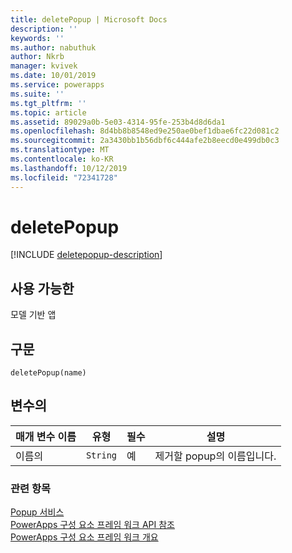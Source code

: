 ```yaml
---
title: deletePopup | Microsoft Docs
description: ''
keywords: ''
ms.author: nabuthuk
author: Nkrb
manager: kvivek
ms.date: 10/01/2019
ms.service: powerapps
ms.suite: ''
ms.tgt_pltfrm: ''
ms.topic: article
ms.assetid: 89029a0b-5e03-4314-95fe-253b4d8d6da1
ms.openlocfilehash: 8d4bb8b8548ed9e250ae0bef1dbae6fc22d081c2
ms.sourcegitcommit: 2a3430bb1b56dbf6c444afe2b8eecd0e499db0c3
ms.translationtype: MT
ms.contentlocale: ko-KR
ms.lasthandoff: 10/12/2019
ms.locfileid: "72341728"
---
```

# <a name="deletepopup"></a>deletePopup

[!INCLUDE [deletepopup-description](includes/deletepopup-description.md)]

## <a name="available-for"></a>사용 가능한 

모델 기반 앱

## <a name="syntax"></a>구문

`deletePopup(name)`

## <a name="parameters"></a>변수의

| 매개 변수 이름|유형|필수|설명|
| ------------- |----|--------|-----------|
|이름의|`String`|예|제거할 popup의 이름입니다.|


### <a name="related-topics"></a>관련 항목

[Popup 서비스](../popupservice.md)<br/>
[PowerApps 구성 요소 프레임 워크 API 참조](../../reference/index.md)<br/>
[PowerApps 구성 요소 프레임 워크 개요](../../overview.md)